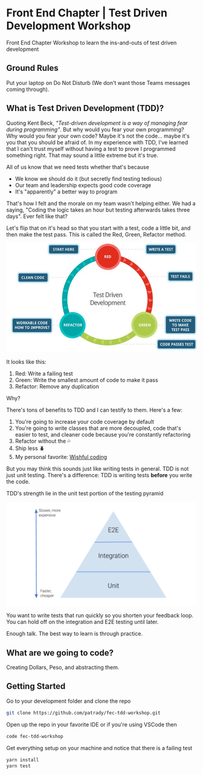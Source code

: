# Front End Chapter | Test Driven Development Workshop
Front End Chapter Workshop to learn the ins-and-outs of test driven development

## Ground Rules

Put your laptop on Do Not Disturb (We don't want those Teams messages coming through).

## What is Test Driven Development (TDD)?

Quoting Kent Beck, _"Test-driven development is a way of managing fear during programming"_.
But why would you fear your own programming?
Why would you fear your own code?
Maybe it's not the code... maybe it's you that you should be afraid of.
In my experience with TDD, I've learned that I can't trust myself without having a test to prove I programmed something right.
That may sound a little extreme but it's true.

All of us know that we need tests whether that's because
- We know we should do it (but secretly find testing tedious)
- Our team and leadership expects good code coverage
- It's "apparently" a better way to program

That's how I felt and the morale on my team wasn't helping either.
We had a saying, "Coding the logic takes an hour but testing afterwards takes three days". 
Ever felt like that?

Let's flip that on it's head so that you start with a test, code a little bit, and then make the test pass.
This is called the Red, Green, Refactor method.

![Red, Green, Refactor](./images/red-green-refactor.jpeg)

It looks like this:
1. Red: Write a failing test
2. Green: Write the smallest amount of code to make it pass
3. Refactor: Remove any duplication

Why?

There's tons of benefits to TDD and I can testify to them. Here's a few:
1. You're going to increase your code coverage by default
2. You're going to write classes that are more decoupled, code that's easier to test, and cleaner code because you're constantly refactoring
3. Refactor without the 💦
4. Ship less 🪲
5. My personal favorite: [Wishful coding](https://dev.to/rpalo/wishful-coding-dpj)

But you may think this sounds just like writing tests in general.
TDD is not just unit testing.
There's a difference: TDD is writing tests **before** you write the code.

TDD's strength lie in the unit test portion of the testing pyramid

![Testing Pyramid](./images/testing-pyramid.png)

You want to write tests that run quickly so you shorten your feedback loop.
You can hold off on the integration and E2E testing until later.

Enough talk. The best way to learn is through practice.

## What are we going to code?

Creating Dollars, Peso, and abstracting them.

## Getting Started

Go to your development folder and clone the repo

```bash
git clone https://github.com/patrady/fec-tdd-workshop.git
```

Open up the repo in your favorite IDE or if you're using VSCode then

```bash
code fec-tdd-workshop
```

Get everything setup on your machine and notice that there is a failing test

```bash
yarn install
yarn test
```
